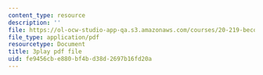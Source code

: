 ```yaml
---
content_type: resource
description: ''
file: https://ol-ocw-studio-app-qa.s3.amazonaws.com/courses/20-219-becoming-the-next-bill-nye-writing-and-hosting-the-educational-show-january-iap-2015/fe9456cbe880bf4bd38d2697b16fd20a_qkkI9Z9tKvo.pdf
file_type: application/pdf
resourcetype: Document
title: 3play pdf file
uid: fe9456cb-e880-bf4b-d38d-2697b16fd20a
---
```


